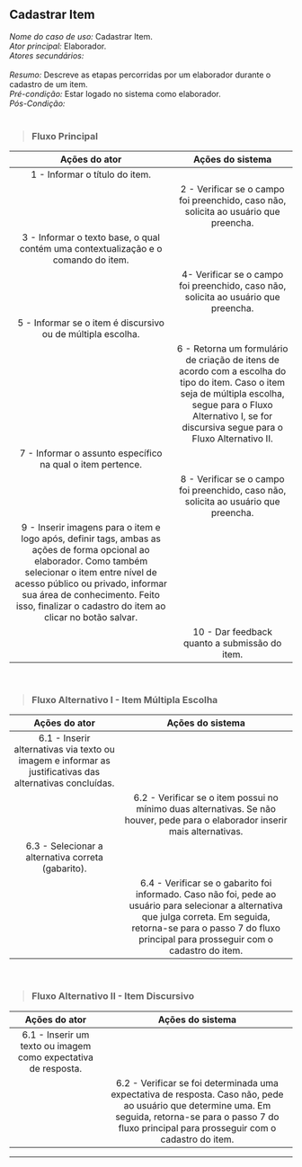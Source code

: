 ## Cadastrar Item 
*Nome do caso de uso:* Cadastrar Item. <br>
*Ator principal:* Elaborador. <br>
*Atores secundários:*	<br>	 
*Resumo:* Descreve as etapas percorridas por um elaborador durante o cadastro de um item. <br>
*Pré-condição:* Estar logado no sistema como elaborador. <br>
*Pós-Condição:* <br> <br>

> ### Fluxo Principal
| Ações do ator                            | Ações do sistema      |
| :-----------------:                      | :-----------------:   |  
| 1 - Informar o título do item. |             |  
|                                          | 2 - Verificar se o campo foi preenchido, caso não, solicita ao usuário que preencha.         |  
| 3 - Informar o texto base, o qual contém uma contextualização e o comando do item.   |  
|                                          | 4- Verificar se o campo foi preenchido, caso não, solicita ao usuário que preencha.          |
| 5 - Informar se o item é discursivo ou de múltipla escolha.          |      
|                                          | 6 - Retorna um formulário de criação de itens de acordo com a escolha do tipo do item. Caso o item seja de múltipla escolha, segue para o Fluxo Alternativo I, se for discursiva segue para o Fluxo Alternativo II. |
| 7 - Informar o assunto específico na qual o item pertence.                              |                                                                           |  
|                                          | 8 - Verificar se o campo foi preenchido, caso não, solicita ao usuário que preencha. |
| 9 - Inserir imagens para o item e logo após, definir tags, ambas as ações de forma opcional ao elaborador. Como também selecionar o item entre nível de acesso público ou privado, informar sua área de conhecimento. Feito isso, finalizar o cadastro do item ao clicar no botão salvar. |                                      
|                                          | 10 - Dar feedback quanto a submissão do item.                                                  |  

<br>

> ### Fluxo Alternativo I - Item Múltipla Escolha
| Ações do ator                            | Ações do sistema      |
| :-----------------:                      | :-----------------:   | 
| 6.1 - Inserir alternativas via texto ou imagem e informar as justificativas das alternativas concluídas. |               |   
|                                          | 6.2 - Verificar se o item possui no mínimo duas alternativas. Se não houver, pede para o elaborador inserir mais alternativas. | 
| 6.3 - Selecionar a alternativa correta (gabarito).|             |  
|                                          | 6.4 -  Verificar se o gabarito foi informado. Caso não foi, pede ao usuário para selecionar a alternativa que julga correta. Em seguida, retorna-se para o passo 7 do fluxo principal para prosseguir com o cadastro do item. |

<br>

> ### Fluxo Alternativo II - Item Discursivo
| Ações do ator                          | Ações do sistema      |
| :-----------------:                    | :-----------------:   | 
| 6.1 - Inserir um texto ou imagem como expectativa de resposta.   |      |  
|                                        | 6.2 - Verificar se foi determinada uma expectativa de resposta. Caso não, pede ao usuário que determine uma. Em seguida, retorna-se para o passo 7 do fluxo principal para prosseguir com o cadastro do item. |

<hr>



